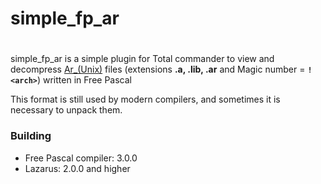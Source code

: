 
# simple_fp_ar

#
  simple_fp_ar is a simple plugin for Total commander to view and decompress [Ar_(Unix)](https://en.wikipedia.org/wiki/Ar_(Unix)) files (extensions **.a, .lib, .ar** and Magic number = **`!<arch>`**) written in Free Pascal

  This format is still used by modern compilers, and sometimes it is necessary to unpack them.

### Building
- Free Pascal compiler: 3.0.0
- Lazarus: 2.0.0 and higher 

